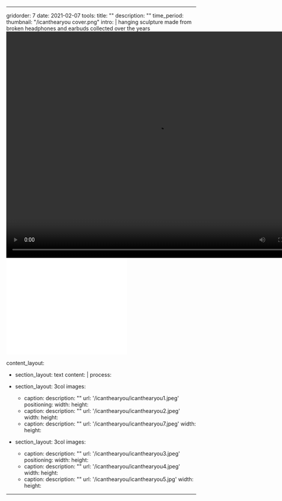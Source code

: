 ---

gridorder: 7
date: 2021-02-07
tools:
title: ""
description: ""
time_period:
thumbnail: "/icanthearyou cover.png"
intro: |
 hanging sculpture made from broken headphones and earbuds collected over the years<br>
 <video controls="controls" width="800" height="600" name="i cant hear you">
 <source src="/icanthearyou/icanthearyou/.mov">
 </video> <br>
 <object width="320" height="256">
    <param name="src" value="/icanthearyou/icanthearyou/.mov">
    <param name="qtsrc" value="/icanthearyou/icanthearyou/.mov">
    <param name="autoplay" value="true">
    <param name="loop" value="false">
    <param name="controller" value="true">
    <embed src="/icanthearyou/icanthearyou/.mov" qtsrc="/icanthearyou/icanthearyou/.mov" width="320" height="256" autoplay="true" loop="false" controller="true"></embed>
</object>

content_layout:
  - section_layout: text
    content: |
      process:

  - section_layout: 3col
    images:
      - caption:
        description: ""
        url: '/icanthearyou/icanthearyou1.jpeg'
        positioning: 
        width:
        height:
      - caption:
        description: ""
        url: '/icanthearyou/icanthearyou2.jpeg'
        width:
        height:
      - caption:
        description: ""
        url: '/icanthearyou/icanthearyou7.jpeg'
        width:
        height:
 
  - section_layout: 3col
    images:
      - caption:
        description: ""
        url: '/icanthearyou/icanthearyou3.jpeg'
        positioning: 
        width:
        height:
      - caption:
        description: ""
        url: '/icanthearyou/icanthearyou4.jpeg'
        width:
        height:
      - caption:
        description: ""
        url: '/icanthearyou/icanthearyou5.jpg'
        width:
        height: 
---